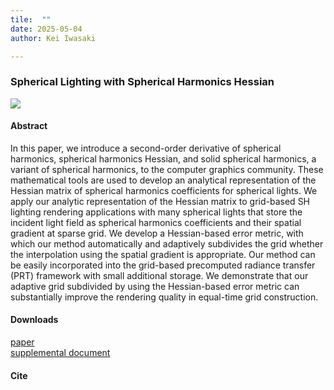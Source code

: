 ```yaml
---
tile:  ""
date: 2025-05-04
author: Kei Iwasaki

---
```

<script src="https://kit.fontawesome.com/429fe8bdbc.js" crossorigin="anonymous"></script>

### Spherical Lighting with Spherical Harmonics Hessian
<img src="../img/sig2025.png">

#### Abstract
In this paper, we introduce a second-order derivative of spherical harmonics,
spherical harmonics Hessian, and solid spherical harmonics, a variant of spherical harmonics, to the computer graphics community. These mathematical tools are used to develop an analytical representation of the Hessian matrix of spherical harmonics coefficients for spherical lights. We apply our analytic
representation of the Hessian matrix to grid-based SH lighting rendering
applications with many spherical lights that store the incident light field
as spherical harmonics coefficients and their spatial gradient at sparse grid.
We develop a Hessian-based error metric, with which our method automatically and adaptively subdivides the grid whether the interpolation using the spatial gradient is appropriate. Our method can be easily incorporated into the grid-based precomputed radiance transfer (PRT) framework with small
additional storage. We demonstrate that our adaptive grid subdivided by using the Hessian-based error metric can substantially improve the rendering
quality in equal-time grid construction.

#### Downloads
<i class="fa-solid fa-file-pdf"></i> <a href="../pdf/sig2025.pdf">paper</a> <br>
<i class="fa-solid fa-file-pdf"></i> <a href="../pdf/sig2025_supplemental.pdf">supplemental document</a> <br>

#### Cite
<span style="font-size:80%;">

</span>


